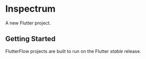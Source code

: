# Inspectrum

A new Flutter project.

## Getting Started

FlutterFlow projects are built to run on the Flutter _stable_ release.
